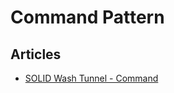# Command Pattern

## Articles
- [SOLID Wash Tunnel - Command](https://www.ledjonbehluli.com/posts/wash-tunnel/command/)